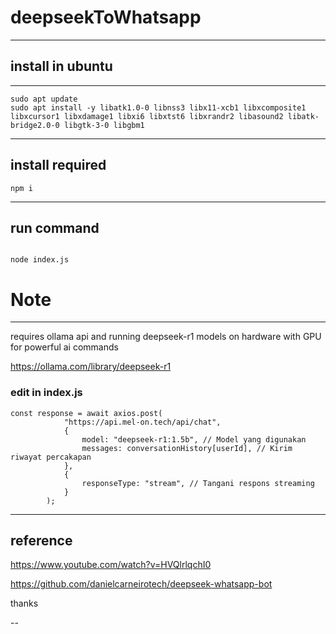 # deepseekToWhatsapp
---

## install in ubuntu

---

```
sudo apt update
sudo apt install -y libatk1.0-0 libnss3 libx11-xcb1 libxcomposite1 libxcursor1 libxdamage1 libxi6 libxtst6 libxrandr2 libasound2 libatk-bridge2.0-0 libgtk-3-0 libgbm1
```

---

## install required

```
npm i

```

---

## run command

```

node index.js

```

# Note

---

requires ollama api and running deepseek-r1 models on hardware with GPU for powerful ai commands

https://ollama.com/library/deepseek-r1

### edit in index.js 
```
const response = await axios.post(
            "https://api.mel-on.tech/api/chat",
            {
                model: "deepseek-r1:1.5b", // Model yang digunakan
                messages: conversationHistory[userId], // Kirim riwayat percakapan
            },
            {
                responseType: "stream", // Tangani respons streaming
            }
        );
```

---

## reference
https://www.youtube.com/watch?v=HVQlrlqchI0

https://github.com/danielcarneirotech/deepseek-whatsapp-bot

thanks

--
